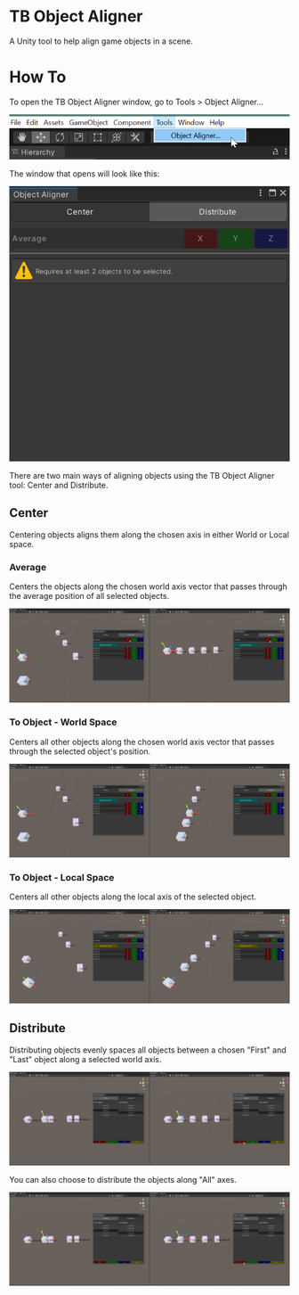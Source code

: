 # TB Object Aligner
A Unity tool to help align game objects in a scene.

# How To
To open the TB Object Aligner window, go to Tools > Object Aligner...

![Opening the tool](/Images/ObjectAligner_OpenTool_01.png?raw=true)

The window that opens will look like this:

![Overview image of the tool](/Images/ObjectAligner_Main_01.png?raw=true)

There are two main ways of aligning objects using the TB Object Aligner tool: Center and Distribute.

## Center
Centering objects aligns them along the chosen axis in either World or Local space.

### Average
Centers the objects along the chosen world axis vector that passes through the average position of all selected objects.

![Average centering](/Images/ObjectAligner_Center_Average_01.png?raw=true)

### To Object - World Space
Centers all other objects along the chosen world axis vector that passes through the selected object's position.

![To object world space centering](/Images/ObjectAligner_Center_Single_World_01.png?raw=true)

### To Object - Local Space
Centers all other objects along the local axis of the selected object.

![To object local space centering](/Images/ObjectAligner_Center_Single_Local_01.png?raw=true)

## Distribute
Distributing objects evenly spaces all objects between a chosen "First" and "Last" object along a selected world axis.

![Distributing objects along the X axis](/Images/ObjectAligner_Distribute_01.png?raw=true)

You can also choose to distribute the objects along "All" axes.

![Distributing objects along all axes](/Images/ObjectAligner_Distribute_01.png?raw=true)
